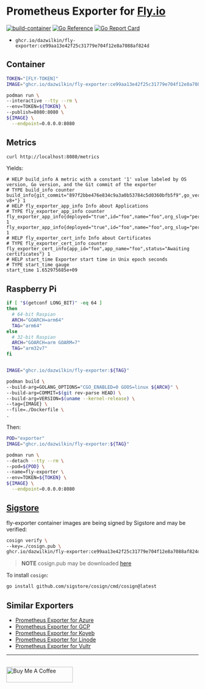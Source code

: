# Prometheus Exporter for [Fly.io](https://fly.io)

[![build-container](https://github.com/DazWilkin/fly-exporter/actions/workflows/build.yml/badge.svg)](https://github.com/DazWilkin/fly-exporter/actions/workflows/build.yml)
[![Go Reference](https://pkg.go.dev/badge/github.com/DazWilkin/fly-exporter.svg)](https://pkg.go.dev/github.com/DazWilkin/fly-exporter)
[![Go Report Card](https://goreportcard.com/badge/github.com/DazWilkin/fly-exporter)](https://goreportcard.com/report/github.com/DazWilkin/fly-exporter)

+ `ghcr.io/dazwilkin/fly-exporter:ce99aa13e42f25c31779e704f12e8a7088af824d`

## Container

```bash
TOKEN="[FLY-TOKEN]"
IMAGE="ghcr.io/dazwilkin/fly-exporter:ce99aa13e42f25c31779e704f12e8a7088af824d"

podman run \
--interactive --tty --rm \
--env=TOKEN=${TOKEN} \
--publish=8080:8080 \
${IMAGE} \
  --endpoint=0.0.0.0:8080
```

## Metrics

```bash
curl http://localhost:8080/metrics
```

Yields:

```
# HELP build_info A metric with a constant '1' value labeled by OS version, Go version, and the Git commit of the exporter
# TYPE build_info counter
build_info{git_commit="897f2bbe476e834c9a3a0b53784c5d0360bfb5f9",go_version="go1.18.2",os_version="5.15.32-v8+"} 1
# HELP fly_exporter_app_info Info about Applications
# TYPE fly_exporter_app_info counter
fly_exporter_app_info{deployed="true",id="foo",name="foo",org_slug="personal",status="running"} 1
fly_exporter_app_info{deployed="true",id="foo",name="foo",org_slug="personal",status="running"} 1
# HELP fly_exporter_cert_info Info about Certificates
# TYPE fly_exporter_cert_info counter
fly_exporter_cert_info{app_id="foo",app_name="foo",status="Awaiting certificates"} 1
# HELP start_time Exporter start time in Unix epoch seconds
# TYPE start_time gauge
start_time 1.652975685e+09
```

## Raspberry Pi

```bash
if [ "$(getconf LONG_BIT)" -eq 64 ]
then
  # 64-bit Raspian
  ARCH="GOARCH=arm64"
  TAG="arm64"
else
  # 32-bit Raspian
  ARCH="GOARCH=arm GOARM=7"
  TAG="arm32v7"
fi


IMAGE="ghcr.io/dazwilkin/fly-exporter:${TAG}"

podman build \
--build-arg=GOLANG_OPTIONS="CGO_ENABLED=0 GOOS=linux ${ARCH}" \
--build-arg=COMMIT=$(git rev-parse HEAD) \
--build-arg=VERSION=$(uname --kernel-release) \
--tag={IMAGE} \
--file=./Dockerfile \
.
```

Then:

```bash
POD="exporter"
IMAGE="ghcr.io/dazwilkin/fly-exporter:${TAG}"

podman run \
--detach --tty --rm \
--pod=${POD} \
--name=fly-exporter \
--env=TOKEN=${TOKEN} \
${IMAGE} \
  --endpoint=0.0.0.0:8080
```

## [Sigstore](https://www.sigstore.dev)

fly-exporter container images are being signed by Sigstore and may be verified:

```bash
cosign verify \
--key=./cosign.pub \
ghcr.io/dazwilkin/fly-exporter:ce99aa13e42f25c31779e704f12e8a7088af824d
```

> **NOTE** cosign.pub may be downloaded [here](/cosign.pub)

To install `cosign`:

```bash
go install github.com/sigstore/cosign/cmd/cosign@latest
```

## Similar Exporters

+ [Prometheus Exporter for Azure](https://github.com/DazWilkin/azure-exporter)
+ [Prometheus Exporter for GCP](https://github.com/DazWilkin/gcp-exporter)
+ [Prometheus Exporter for Koyeb](https://github.com/DazWilkin/koyeb-exporter)
+ [Prometheus Exporter for Linode](https://github.com/DazWilkin/linode-exporter)
+ [Prometheus Exporter for Vultr](https://github.com/DazWilkin/vultr-exporter)

<hr/>
<br/>
<a href="https://www.buymeacoffee.com/dazwilkin" target="_blank"><img src="https://cdn.buymeacoffee.com/buttons/default-orange.png" alt="Buy Me A Coffee" height="41" width="174"></a>
